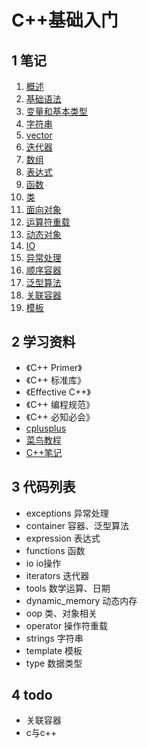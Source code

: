 # C++基础入门

## 1 笔记

1. [概述](笔记/01_概述.md)
1. [基础语法](笔记/02_基础语法.md)
1. [变量和基本类型](笔记/03_数据类型.md)
1. [字符串](笔记/04_字符串.md)
1. [vector](笔记/05_vertor.md)
1. [迭代器](笔记/06_迭代器.md)
1. [数组](笔记/07_数组.md)
1. [表达式](笔记/08_表达式.md)
1. [函数](笔记/09_函数.md)
1. [类](笔记/10_类.md)
1. [面向对象](笔记/11_面向对象.md)
1. [运算符重载](笔记/12_运算符重载.md)
1. [动态对象](笔记/13_动态对象.md)
1. [IO](笔记/14_IO.md)
1. [异常处理](笔记/15_异常处理.md)
1. [顺序容器](笔记/16_顺序容器.md)
1. [泛型算法](笔记/17_泛型算法.md)
1. [关联容器](笔记/18_关联容器.md)
1. [模板](笔记/19_模板.md)

## 2 学习资料

- 《C++ Primer》
- 《C++ 标准库》
- 《Effective C++》
- 《C++ 编程规范》
- 《C++ 必知必会》
- [cplusplus](http://www.cplusplus.com/)
- [菜鸟教程](http://www.runoob.com/cplusplus/)
- [C++笔记](http://www.hahack.com/wiki/)

## 3 代码列表

- exceptions 异常处理
- container 容器、泛型算法
- expression 表达式
- functions 函数
- io io操作
- iterators 迭代器
- tools 数学运算、日期
- dynamic_memory 动态内存
- oop 类、对象相关
- operator 操作符重载
- strings 字符串
- template 模板
- type 数据类型

## 4 todo

- 关联容器
- c与c++